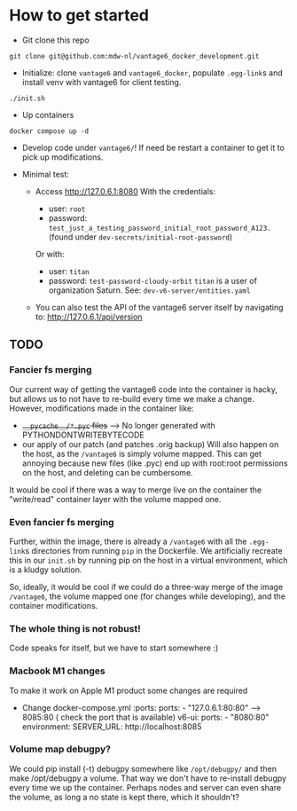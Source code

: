 # How to get started

* Git clone this repo
```
git clone git@github.com:mdw-nl/vantage6_docker_development.git
```

* Initialize: clone `vantage6` and `vantage6_docker`, populate `.egg-link`s and install venv with vantage6 for client testing.
```
./init.sh
```

* Up containers
```
docker compose up -d
```

* Develop code under `vantage6/`! If need be restart a container to get it to pick up modifications.

* Minimal test:
  * Access http://127.0.6.1:8080
    With the credentials:
    * user: `root`
    * password: `test_just_a_testing_password_initial_root_password_A123.`
    (found under `dev-secrets/initial-root-password`)

    Or with:
    * user: `titan`
    * password: `test-password-cloudy-orbit`
    `titan` is a user of organization Saturn.
    See: `dev-v6-server/entities.yaml`

  * You can also test the API of the vantage6 server itself by navigating to: http://127.0.6.1/api/version


## TODO

### Fancier fs merging
Our current way of getting the vantage6 code into the container is hacky, but
allows us to not have to re-build every time we make a change. However,
modifications made in the container like:
* ~~`__pycache__/*.pyc` files~~ --> No longer generated with PYTHONDONTWRITEBYTECODE
* our apply of our patch (and patches .orig backup)
Will also happen on the host, as the `/vantage6` is simply volume mapped.
This can get annoying because new files (like .pyc) end up with root:root
permissions on the host, and deleting can be cumbersome.

It would be cool if there was a way to merge live on the container the
"write/read" container layer with the volume mapped one.

### Even fancier fs merging

Further, within the image, there is already a `/vantage6` with all the
`.egg-link`s directories from running `pip` in the Dockerfile. We artificially
recreate this in our `init.sh` by running pip on the host in a virtual
environment, which is a kludgy solution.

So, ideally, it would be cool if we could do a three-way merge of the image
`/vantage6`, the volume mapped one (for changes while developing), and the
container modifications.

### The whole thing is not robust!

Code speaks for itself, but we have to start somewhere :)

### Macbook M1 changes
To make it work on Apple M1 product some changes are required 
- Change docker-compose.yml :ports:
       ports:
      - "127.0.6.1:80:80" --> 8085:80 ( check the port that is available)
       v6-ui:
        ports:
            - "8080:80"
          environment:
            SERVER_URL: http://localhost:8085

### Volume map debugpy?

We could pip install (-t) debugpy somewhere like `/opt/debugpy/` and then make
/opt/debugpy a volume. That way we don't have to re-install debugpy every time
we up the container. Perhaps nodes and server can even share the volume, as
long a no state is kept there, which it shouldn't?


